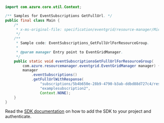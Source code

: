 ```java
import com.azure.core.util.Context;

/** Samples for EventSubscriptions GetFullUrl. */
public final class Main {
    /*
     * x-ms-original-file: specification/eventgrid/resource-manager/Microsoft.EventGrid/stable/2021-12-01/examples/EventSubscriptions_GetFullUrlForResourceGroup.json
     */
    /**
     * Sample code: EventSubscriptions_GetFullUrlForResourceGroup.
     *
     * @param manager Entry point to EventGridManager.
     */
    public static void eventSubscriptionsGetFullUrlForResourceGroup(
        com.azure.resourcemanager.eventgrid.EventGridManager manager) {
        manager
            .eventSubscriptions()
            .getFullUrlWithResponse(
                "subscriptions/5b4b650e-28b9-4790-b3ab-ddbd88d727c4/resourceGroups/examplerg",
                "examplesubscription2",
                Context.NONE);
    }
}
```

Read the [SDK documentation](https://github.com/Azure/azure-sdk-for-java/blob/azure-resourcemanager-eventgrid_1.1.0/sdk/eventgrid/azure-resourcemanager-eventgrid/README.md) on how to add the SDK to your project and authenticate.
